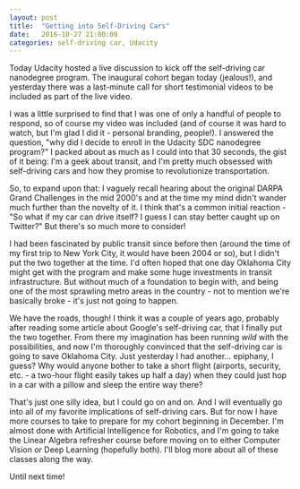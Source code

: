 ```yaml
---
layout: post
title:  "Getting into Self-Driving Cars"
date:   2016-10-27 21:00:00 
categories: self-driving car, Udacity
---
```

Today Udacity hosted a live discussion to kick off the self-driving car nanodegree program. The inaugural cohort began today (jealous!), and yesterday there was a last-minute call for short testimonial videos to be included as part of the live video. 

I was a little surprised to find that I was one of only a handful of people to respond, so of course my video was included (and of course it was hard to watch, but I'm glad I did it - personal branding, people!). I answered the question, "why did I decide to enroll in the Udacity SDC nanodegree program?" I packed about as much as I could into that 30 seconds, the gist of it being: I'm a geek about transit, and I'm pretty much obsessed with self-driving cars and how they promise to revolutionize transportation.

So, to expand upon that: I vaguely recall hearing about the original DARPA Grand Challenges in the mid 2000's and at the time my mind didn't wander much further than the novelty of it. I think that's a common initial reaction - "So what if my car can drive itself? I guess I can stay better caught up on Twitter?" But there's so much more to consider! 

I had been fascinated by public transit since before then (around the time of my first trip to New York City, it would have been 2004 or so), but I didn't put the two together at the time. I'd often hoped that one day Oklahoma City might get with the program and make some huge investments in transit infrastructure. But without much of a foundation to begin with, and being one of the most sprawling metro areas in the country - not to mention we're basically broke - it's just not going to happen.

We have the roads, though! I think it was a couple of years ago, probably after reading some article about Google's self-driving car, that I finally put the two together. From there my imagination has been running *wild* with the possibilities, and now I'm thoroughly convinced that the self-driving car is going to save Oklahoma City. Just yesterday I had another... epiphany, I guess? Why would anyone bother to take a short flight (airports, security, etc. - a two-hour flight easily takes up half a day) when they could just hop in a car with a pillow and sleep the entire way there?

That's just one silly idea, but I could go on and on. And I will eventually go into all of my favorite implications of self-driving cars. But for now I have more courses to take to prepare for my cohort beginning in December. I'm almost done with Artificial Intelligence for Robotics, and I'm going to take the Linear Algebra refresher course before moving on to either Computer Vision or Deep Learning (hopefully both). I'll blog more about all of these classes along the way.

Until next time!
